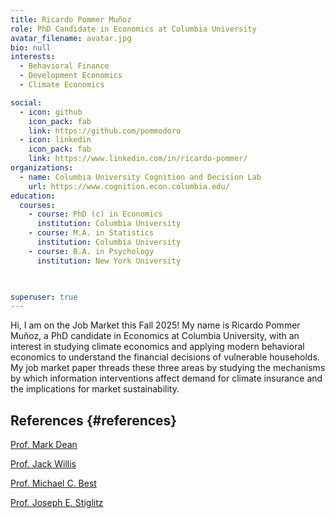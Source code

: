 ```yaml
---
title: Ricardo Pommer Muñoz
role: PhD Candidate in Economics at Columbia University
avatar_filename: avatar.jpg
bio: null
interests:
  - Behavioral Finance
  - Development Economics
  - Climate Economics

social:
  - icon: github
    icon_pack: fab
    link: https://github.com/pommodoro
  - icon: linkedin
    icon_pack: fab
    link: https://www.linkedin.com/in/ricardo-pommer/
organizations:
  - name: Columbia University Cognition and Decision Lab
    url: https://www.cognition.econ.columbia.edu/
education:
  courses:
    - course: PhD (c) in Economics
      institution: Columbia University
    - course: M.A. in Statistics
      institution: Columbia University
    - course: B.A. in Psychology
      institution: New York University
    


superuser: true
---
```

Hi, I am on the Job Market this Fall 2025! My name is Ricardo Pommer Muñoz, a PhD candidate in Economics at Columbia University, with an interest in studying climate economics and applying modern behavioral economics to understand the financial decisions of vulnerable households. My job market paper threads these three areas by studying the mechanisms by which information interventions affect demand for climate insurance and the implications for market sustainability.

## References {#references}

<div class="d-flex flex-wrap gap-2 mt-2">

  <a class="btn btn-sm btn-outline-primary"
     href="https://www.columbia.edu/~md3405/" target="_blank" rel="noopener">
    Prof. Mark Dean
  </a>

  <a class="btn btn-sm btn-outline-primary"
     href="https://sites.google.com/view/jwillis/" target="_blank" rel="noopener">
    Prof. Jack Willis
  </a>

  <a class="btn btn-sm btn-outline-primary"
     href="https://michaelcbest.github.io/" target="_blank" rel="noopener">
    Prof. Michael C. Best
  </a>

  <a class="btn btn-sm btn-outline-primary"
     href="https://business.columbia.edu/faculty/people/joseph-stiglitz" target="_blank" rel="noopener">
    Prof. Joseph E. Stiglitz
  </a>

</div>

